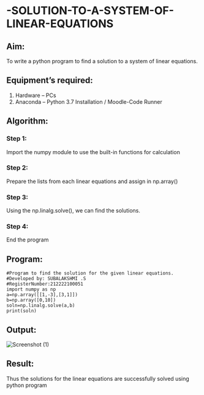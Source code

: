 # -SOLUTION-TO-A-SYSTEM-OF-LINEAR-EQUATIONS
## Aim:
To write a python program to find a solution to a system of linear equations.
## Equipment’s required:
1. 	Hardware – PCs
2. 	Anaconda – Python 3.7 Installation / Moodle-Code Runner
## Algorithm:
### Step 1: 
Import the numpy module to use the built-in functions for calculation
### Step 2: 
Prepare the lists from each linear equations and assign in np.array()
### Step 3: 
Using the np.linalg.solve(), we can find the solutions.
### Step 4: 
End the program
## Program:
```
#Program to find the solution for the given linear equations.
#Developed by: SUBALAKSHMI .S
#RegisterNumber:212222100051
import numpy as np
a=np.array([[1,-3],[3,1]])
b=np.array([0,10])
soln=np.linalg.solve(a,b)
print(soln)
```

## Output:
![Screenshot (1)](https://github.com/Subalakshmisuresh/-SOLUTION-TO-A-SYSTEM-OF-LINEAR-EQUATIONS/assets/121957896/5baa203a-2fde-4edc-9bbb-9b65c359a332)


## Result: 
Thus the solutions for the linear equations are successfully solved using python program


